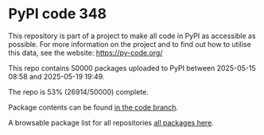 # PyPI code 348

This repository is part of a project to make all code in PyPI as accessible as possible. For more information 
on the project and to find out how to utilise this data, see the website: https://py-code.org/

This repo contains 50000 packages uploaded to PyPI between 
2025-05-15 08:58 and 2025-05-19 19:49.

The repo is 53% (26914/50000) complete.

Package contents can be found [in the code branch](https://github.com/pypi-data/pypi-mirror-348/tree/code/packages).

A browsable package list for all repositories [all packages here](https://py-code.org/repositories/pypi-mirror-348).


